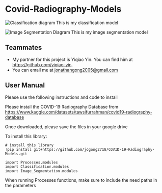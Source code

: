# Covid-Radiography-Models

![Classification diagram](https://user-images.githubusercontent.com/82681643/199414405-97919ef9-9e3b-4f85-96d8-667d198d83b0.png)
This is my classification model

![Image Segmentation Diagram](https://user-images.githubusercontent.com/82681643/199414409-15446b75-9b55-42a6-a68f-8284903053e8.png)
This is my image segmentation model

## Teammates
- My partner for this project is Yiqiao Yin. You can find him at https://github.com/yiqiao-yin.
- You can email me at jonathangong2005@gmail.com

## User Manual
Please use the following instructions and code to install

Please install the COVID-19 Radiography Database from https://www.kaggle.com/datasets/tawsifurrahman/covid19-radiography-database

Once downloaded, please save the files in your google drive

To install this library:
```
# install this library
!pip install git+https://github.com/jogong2718/COVID-19-Radiography-Models.git
```

```
import Processes.modules
import Classification.modules
import Image_Segmentation.modules
```

When running Processes functions, make sure to include the need paths in the parameters 
